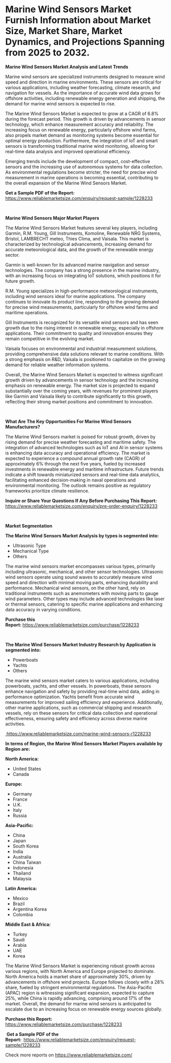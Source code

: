 <p><h1>Marine Wind Sensors Market Furnish Information about Market Size, Market Share, Market Dynamics, and Projections Spanning from 2025 to 2032.</h1></p><p><strong>Marine Wind Sensors Market Analysis and Latest Trends</strong></p>
<p><p>Marine wind sensors are specialized instruments designed to measure wind speed and direction in marine environments. These sensors are critical for various applications, including weather forecasting, climate research, and navigation for vessels. As the importance of accurate wind data grows for offshore activities, including renewable energy generation and shipping, the demand for marine wind sensors is expected to rise.</p><p>The Marine Wind Sensors Market is expected to grow at a CAGR of 6.8% during the forecast period. This growth is driven by advancements in sensor technology, which enhance measurement accuracy and reliability. The increasing focus on renewable energy, particularly offshore wind farms, also propels market demand as monitoring systems become essential for optimal energy production. Furthermore, the integration of IoT and smart sensors is transforming traditional marine wind monitoring, allowing for real-time data analysis and improved operational efficiency.</p><p>Emerging trends include the development of compact, cost-effective sensors and the increasing use of autonomous systems for data collection. As environmental regulations become stricter, the need for precise wind measurement in marine operations is becoming essential, contributing to the overall expansion of the Marine Wind Sensors Market.</p></p>
<p><strong>Get a Sample PDF of the Report:&nbsp;</strong> <a href="https://www.reliablemarketsize.com/enquiry/request-sample/1228233?utm_campaign=3112&utm_medium=2&utm_source=Github&utm_content=ia&utm_term=06042025&utm_id=marine-wind-sensors">https://www.reliablemarketsize.com/enquiry/request-sample/1228233</a></p>
<p>&nbsp;</p>
<p><strong>Marine Wind Sensors Major Market Players</strong></p>
<p><p>The Marine Wind Sensors Market features several key players, including Garmin, R.M. Young, Gill Instruments, Komoline, Renewable NRG Systems, Bristol, LAMBRECHT meteo, Thies Clima, and Vaisala. This market is characterized by technological advancements, increasing demand for accurate meteorological data, and the growth of the renewable energy sector.</p><p>Garmin is well-known for its advanced marine navigation and sensor technologies. The company has a strong presence in the marine industry, with an increasing focus on integrating IoT solutions, which positions it for future growth.</p><p>R.M. Young specializes in high-performance meteorological instruments, including wind sensors ideal for marine applications. The company continues to innovate its product line, responding to the growing demand for precise wind measurements, particularly for offshore wind farms and maritime operations. </p><p>Gill Instruments is recognized for its versatile wind sensors and has seen growth due to the rising interest in renewable energy, especially in offshore applications. Their commitment to quality and innovation ensures they remain competitive in the evolving market.</p><p>Vaisala focuses on environmental and industrial measurement solutions, providing comprehensive data solutions relevant to marine conditions. With a strong emphasis on R&D, Vaisala is positioned to capitalize on the growing demand for reliable weather information systems.</p><p>Overall, the Marine Wind Sensors Market is expected to witness significant growth driven by advancements in sensor technology and the increasing emphasis on renewable energy. The market size is projected to expand substantially over the coming years, with revenues for prominent players like Garmin and Vaisala likely to contribute significantly to this growth, reflecting their strong market positions and commitment to innovation.</p></p>
<p>&nbsp;</p>
<p><strong>What Are The Key Opportunities For Marine Wind Sensors Manufacturers?</strong></p>
<p><p>The Marine Wind Sensors market is poised for robust growth, driven by rising demand for precise weather forecasting and maritime safety. The integration of advanced technologies such as IoT and AI in sensor systems is enhancing data accuracy and operational efficiency. The market is expected to experience a compound annual growth rate (CAGR) of approximately 6% through the next five years, fueled by increased investments in renewable energy and maritime infrastructure. Future trends indicate a shift towards miniaturized sensors and real-time data analytics, facilitating enhanced decision-making in naval operations and environmental monitoring. The outlook remains positive as regulatory frameworks prioritize climate resilience.</p></p>
<p><strong>Inquire or Share Your Questions If Any Before Purchasing This Report:</strong> <a href="https://www.reliablemarketsize.com/enquiry/pre-order-enquiry/1228233?utm_campaign=3112&utm_medium=2&utm_source=Github&utm_content=ia&utm_term=06042025&utm_id=marine-wind-sensors">https://www.reliablemarketsize.com/enquiry/pre-order-enquiry/1228233</a></p>
<p>&nbsp;</p>
<p><strong>Market Segmentation</strong></p>
<p><strong>The Marine Wind Sensors Market Analysis by types is segmented into:</strong></p>
<p><ul><li>Ultrasonic Type</li><li>Mechanical Type</li><li>Others</li></ul></p>
<p><p>The marine wind sensors market encompasses various types, primarily including ultrasonic, mechanical, and other sensor technologies. Ultrasonic wind sensors operate using sound waves to accurately measure wind speed and direction with minimal moving parts, enhancing durability and performance. Mechanical wind sensors, on the other hand, rely on traditional instruments such as anemometers with moving parts to gauge wind parameters. Other types may include advanced technologies like laser or thermal sensors, catering to specific marine applications and enhancing data accuracy in varying conditions.</p></p>
<p><strong>Purchase this Report:&nbsp;</strong><a href="https://www.reliablemarketsize.com/purchase/1228233?utm_campaign=3112&utm_medium=2&utm_source=Github&utm_content=ia&utm_term=06042025&utm_id=marine-wind-sensors">https://www.reliablemarketsize.com/purchase/1228233</a></p>
<p>&nbsp;</p>
<p><strong>The Marine Wind Sensors Market Industry Research by Application is segmented into:</strong></p>
<p><ul><li>Powerboats</li><li>Yachts</li><li>Others</li></ul></p>
<p><p>The marine wind sensors market caters to various applications, including powerboats, yachts, and other vessels. In powerboats, these sensors enhance navigation and safety by providing real-time wind data, aiding in performance optimization. Yachts benefit from accurate wind measurements for improved sailing efficiency and experience. Additionally, other marine applications, such as commercial shipping and research vessels, rely on these sensors for critical data collection and operational effectiveness, ensuring safety and efficiency across diverse marine activities.</p></p>
<p><a href="https://www.reliablemarketsize.com/marine-wind-sensors-r1228233?utm_campaign=3112&utm_medium=2&utm_source=Github&utm_content=ia&utm_term=06042025&utm_id=marine-wind-sensors">&nbsp;https://www.reliablemarketsize.com/marine-wind-sensors-r1228233</a></p>
<p><strong>In terms of Region, the Marine Wind Sensors Market Players available by Region are:</strong></p>
<p>
    <p> <strong> North America: </strong>
        <ul>
            <li>United States</li>
            <li>Canada</li>
        </ul>
        </p> 
    <p> <strong> Europe: </strong>
        <ul>
            <li>Germany</li>
            <li>France</li>
            <li>U.K.</li>
            <li>Italy</li>
            <li>Russia</li>
        </ul>
        </p> 
    <p> <strong> Asia-Pacific: </strong>
        <ul>
            <li>China</li>
            <li>Japan</li>
            <li>South Korea</li>
            <li>India</li>
            <li>Australia</li>
            <li>China Taiwan</li>
            <li>Indonesia</li>
            <li>Thailand</li>
            <li>Malaysia</li>
        </ul>
        </p> 
    <p> <strong> Latin America: </strong>
        <ul>
            <li>Mexico</li>
            <li>Brazil</li>
            <li>Argentina Korea</li>
            <li>Colombia</li>
        </ul>
        </p> 
    <p> <strong> Middle East & Africa: </strong>
        <ul>
            <li>Turkey</li>
            <li>Saudi</li>
            <li>Arabia</li>
            <li>UAE</li>
            <li>Korea</li>
        </ul>
    </p>
    </p>
<p><p>The Marine Wind Sensors Market is experiencing robust growth across various regions, with North America and Europe projected to dominate. North America holds a market share of approximately 30%, driven by advancements in offshore wind projects. Europe follows closely with a 28% share, fueled by stringent environmental regulations. The Asia-Pacific (APAC) region is witnessing significant expansion, expected to capture 25%, while China is rapidly advancing, comprising around 17% of the market. Overall, the demand for marine wind sensors is anticipated to escalate due to an increasing focus on renewable energy sources globally.</p></p>
<p><strong>Purchase this Report: </strong><a href="https://www.reliablemarketsize.com/purchase/1228233?utm_campaign=3112&utm_medium=2&utm_source=Github&utm_content=ia&utm_term=06042025&utm_id=marine-wind-sensors">https://www.reliablemarketsize.com/purchase/1228233</a></p>
<p>&nbsp;<strong>Get a Sample PDF of the Report:&nbsp;&nbsp;</strong><a href="https://www.reliablemarketsize.com/enquiry/request-sample/1228233?utm_campaign=3112&utm_medium=2&utm_source=Github&utm_content=ia&utm_term=06042025&utm_id=marine-wind-sensors">https://www.reliablemarketsize.com/enquiry/request-sample/1228233</a></p>
<p><strong></strong></p>
<p>Check more reports on <a href="https://www.reliablemarketsize.com/?utm_campaign=3112&utm_medium=2&utm_source=Github&utm_content=ia&utm_term=06042025&utm_id=marine-wind-sensors">https://www.reliablemarketsize.com/</a></p>